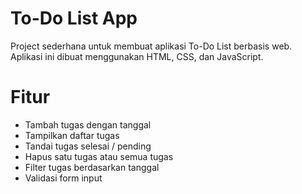 <h1>To-Do List App</h1>

<p>Project sederhana untuk membuat aplikasi To-Do List berbasis web.
Aplikasi ini dibuat menggunakan HTML, CSS, dan JavaScript.</p>

<h1>Fitur</h1>
<ul>
  <li>Tambah tugas dengan tanggal</li>
  <li>Tampilkan daftar tugas</li>
  <li>Tandai tugas selesai / pending</li>
  <li>Hapus satu tugas atau semua tugas</li>
  <li>Filter tugas berdasarkan tanggal</li>
  <li>Validasi form input</li>
</ul>
